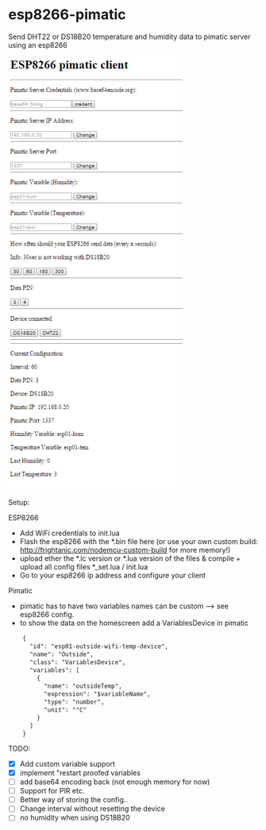 # esp8266-pimatic
Send DHT22 or DS18B20 temperature and humidity data to pimatic server using an esp8266

![WebUI](https://raw.githubusercontent.com/georg90/esp8266-pimatic-1/9495706ba802bfd2b19eb042fd6e1e813dc2884c/screenshots/esp8266pimatic.png)

Setup:

ESP8266
- Add WiFi credentials to init.lua
- Flash the esp8266 with the *.bin file here (or use your own custom build: http://frightanic.com/nodemcu-custom-build for more memory!)
- upload ether the *.lc version or *.lua version of the files & compile + upload all config files *_set.lua / init.lua
- Go to your esp8266 ip address and configure your client

Pimatic
- pimatic has to have two variables names can be custom --> see esp8266 config.
- to show the data on the homescreen add a VariablesDevice in pimatic

```
    {
      "id": "esp01-outside-wifi-temp-device",
      "name": "Outside",
      "class": "VariablesDevice",
      "variables": [
        {
          "name": "outsideTemp",
          "expression": "$variableName",
          "type": "number",
          "unit": "°C"
        }
      ]
    }
```

TODO:
- [x] Add custom variable support
- [x] implement "restart proofed variables
- [ ] add base64 encoding back (not enough memory for now)
- [ ] Support for PIR etc.
- [ ] Better way of storing the config..
- [ ] Change interval without resetting the device
- [ ] no humidity when using DS18B20
